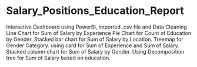 # Salary_Positions_Education_Report
Interactive Dashboard using PowerBi, imported .csv file and Data Cleaning
Line Chart for Sum of Salary by Experience 
Pie Chart for Count of Education by Gender.
Stacked bar chart for Sum of Salary by Location.
Treemap for Gender Category.
using card for Sum of Experience and Sum of Salary.
Stacked column chart for Sum of Salary by Gender.
Using Decomposition tree for Sum of Salary based on education. 
